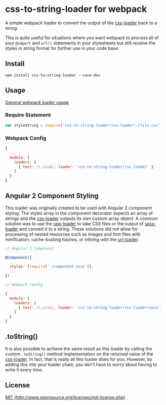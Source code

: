# css-to-string-loader for webpack

A simple webpack loader to convert the output of the [css-loader](https://github.com/webpack/css-loader) back to a string.

This is quite useful for situations where you want webpack to process all of your `@import` and `url()` statements in your stylesheets but still receive the styles in string format for further use in your code base.


## Install

```
npm install css-to-string-loader --save-dev
```


## Usage

[General webpack loader usage](http://webpack.github.io/docs/using-loaders.html)

### Require Statement

``` javascript
var styleString = require('css-to-string-loader!css-loader!./file.css');
```

### Webpack Config
``` javascript
{
  ...
  module: {
    loaders: [
      { test: /\.css$/, loader: 'css-to-string-loader!css-loader' }
    ]
  }
}
```


## Angular 2 Component Styling

This loader was originally created to be used with Angular 2 component styling. The styles array in the component decorator expects an array of strings and the [css-loader](https://github.com/webpack/css-loader) outputs its own custom array object. A common solution was to use the [raw-loader](https://github.com/webpack/raw-loader) to take CSS files or the output of [sass-loader](https://github.com/jtangelder/sass-loader) and convert it to a string. These solutions did not allow for processing of nested resources such as images and font files with minification, cache-busting hashes, or inlining with the [url-loader](https://github.com/webpack/url-loader).

``` javascript
// Angular 2 Component

@Component({
  ...
  styles: [require('./component.scss')],
  ...
})

// Webpack Config

{
  module: {
    loaders: [
      { test: /\.scss/, loader: 'css-to-string-loader!css-loader!sass-loader'}
    ]
  }
}
```

## .toString()

It is also possible to achieve the same result as this loader by calling the custom `.toString()` method implementation on the returned value of the [css-loader](https://github.com/webpack/css-loader). In fact, that is really all this loader does for you. However, by adding this into your loader chain, you don't have to worry about having to write it every time.


## License

[MIT (http://www.opensource.org/licenses/mit-license.php)](http://www.opensource.org/licenses/mit-license.php)